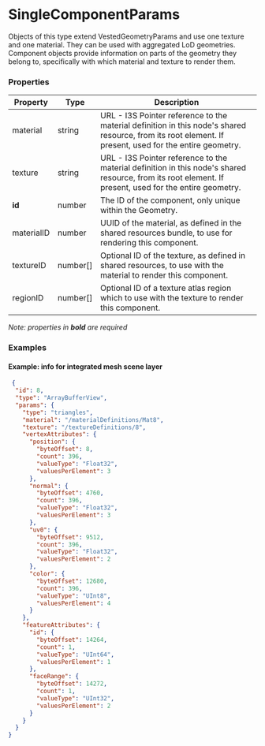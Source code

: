 # SingleComponentParams

Objects of this type extend VestedGeometryParams and use one texture and one material. They can be used with aggregated LoD geometries. Component objects provide information on parts of the geometry they belong to, specifically with which material and texture to render them.

### Properties

| Property | Type | Description |
| --- | --- | --- |
| material | string | URL - I3S Pointer reference to the material definition in this node's shared resource, from its root element. If present, used for the entire geometry. |
| texture | string | URL - I3S Pointer reference to the material definition in this node's shared resource, from its root element. If present, used for the entire geometry. |
| **id** | number | The ID of the component, only unique within the Geometry. |
| materialID | number | UUID of the material, as defined in the shared resources bundle, to use for rendering this component. |
| textureID | number[] | Optional ID of the texture, as defined in shared resources, to use with the material to render this component. |
| regionID | number[] | Optional ID of a texture atlas region which to use with the texture to render this component. |

*Note: properties in **bold** are required*

### Examples 

#### Example:  info for integrated mesh scene layer 

```json
 {
  "id": 8,
  "type": "ArrayBufferView",
  "params": {
    "type": "triangles",
    "material": "/materialDefinitions/Mat8",
    "texture": "/textureDefinitions/8",
    "vertexAttributes": {
      "position": {
        "byteOffset": 8,
        "count": 396,
        "valueType": "Float32",
        "valuesPerElement": 3
      },
      "normal": {
        "byteOffset": 4760,
        "count": 396,
        "valueType": "Float32",
        "valuesPerElement": 3
      },
      "uv0": {
        "byteOffset": 9512,
        "count": 396,
        "valueType": "Float32",
        "valuesPerElement": 2
      },
      "color": {
        "byteOffset": 12680,
        "count": 396,
        "valueType": "UInt8",
        "valuesPerElement": 4
      }
    },
    "featureAttributes": {
      "id": {
        "byteOffset": 14264,
        "count": 1,
        "valueType": "UInt64",
        "valuesPerElement": 1
      },
      "faceRange": {
        "byteOffset": 14272,
        "count": 1,
        "valueType": "UInt32",
        "valuesPerElement": 2
      }
    }
  }
} 
```

